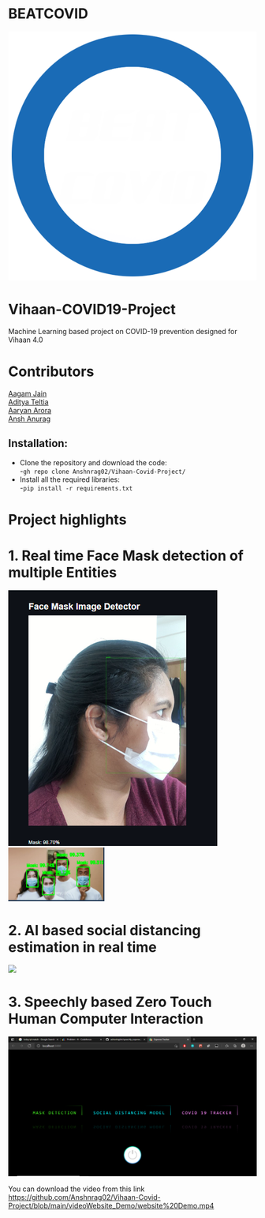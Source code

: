 # BEATCOVID
<img src = "https://github.com/Anshnrag02/Vihaan-Covid-Project/blob/main/images/Untitled-1.png">

# Vihaan-COVID19-Project
Machine Learning based project on COVID-19 prevention designed for Vihaan 4.0

# Contributors
[Aagam Jain](https://github.com/aagamjainaj7)</br>
[Aditya Teltia](https://github.com/AdityaTeltia)</br>
[Aaryan Arora](https://github.com/aaryan2134)</br>
[Ansh Anurag](https://github.com/Anshnrag02)</br>

## Installation:
* Clone the repository and download the code:<br>
   -```gh repo clone Anshnrag02/Vihaan-Covid-Project/```
* Install all the required libraries:<br>
   -```pip install -r requirements.txt```

# Project highlights

# 1. Real time Face Mask detection of multiple Entities

<img src = "https://github.com/Anshnrag02/Vihaan-Covid-Project/blob/main/images/unknown.png">
<img src = "https://github.com/Anshnrag02/Vihaan-Covid-Project/blob/main/images/unknown%20(1).png">

# 2. AI based social distancing estimation in real time

<img src = "https://github.com/Anshnrag02/Vihaan-Covid-Project/blob/main/images/output.gif">

# 3. Speechly based Zero Touch Human Computer Interaction

<img src = "https://github.com/Anshnrag02/Vihaan-Covid-Project/blob/main/images/Screenshot_462.png">

You can download the video from this link</br>
https://github.com/Anshnrag02/Vihaan-Covid-Project/blob/main/videoWebsite_Demo/website%20Demo.mp4
